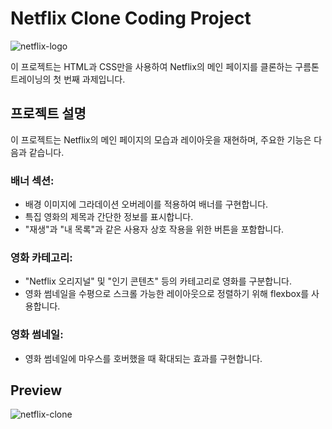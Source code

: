 # Netflix Clone Coding Project

![netflix-logo](https://github.com/gangmin2/goorm/assets/96777845/cf61af4c-73dc-4443-bcbe-ec2ce7662d60)

이 프로젝트는 HTML과 CSS만을 사용하여 Netflix의 메인 페이지를 클론하는 구름톤 트레이닝의 첫 번째 과제입니다.

## 프로젝트 설명

이 프로젝트는 Netflix의 메인 페이지의 모습과 레이아웃을 재현하며, 주요한 기능은 다음과 같습니다.

### 배너 섹션:
- 배경 이미지에 그라데이션 오버레이를 적용하여 배너를 구현합니다.
- 특집 영화의 제목과 간단한 정보를 표시합니다.
- "재생"과 "내 목록"과 같은 사용자 상호 작용을 위한 버튼을 포함합니다.

### 영화 카테고리:
- "Netflix 오리지널" 및 "인기 콘텐츠" 등의 카테고리로 영화를 구분합니다.
- 영화 썸네일을 수평으로 스크롤 가능한 레이아웃으로 정렬하기 위해 flexbox를 사용합니다.

### 영화 썸네일:
- 영화 썸네일에 마우스를 호버했을 때 확대되는 효과를 구현합니다.

## Preview
![netflix-clone](https://github.com/gangmin2/goorm/assets/96777845/778f665e-078d-4d69-8fe0-a9491ce5c402)
